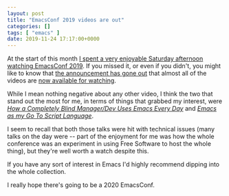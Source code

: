 ```yaml
---
layout: post
title: "EmacsConf 2019 videos are out"
categories: []
tags: [ "emacs" ]
date: 2019-11-24 17:17:00+0000
---
```


At the start of this month [I spent a very enjoyable Saturday afternoon
watching EmacsConf 2019](/2019/11/02/emacsconf-2019.html). If you missed it,
or even if you didn't, you might like to know that [the announcement has
gone out](https://lists.gnu.org/r/emacsconf-discuss/2019-11/msg00002.html)
that almost all of the videos are [now available for
watching](https://emacsconf.org/2019/videos).

While I mean nothing negative about any other video, I think the two that
stand out the most for me, in terms of things that grabbed my interest, were
[*How a Completely Blind Manager/Dev Uses Emacs Every
Day*](https://media.emacsconf.org/2019/08.html) and [*Emacs as my Go To
Script Language*](https://media.emacsconf.org/2019/15.html).

I seem to recall that both those talks were hit with technical issues (many
talks on the day were -- part of the enjoyment for me was how the whole
conference was an experiment in using Free Software to host the whole
thing), but they're well worth a watch despite this.

If you have any sort of interest in Emacs I'd highly recommend dipping into
the whole collection.

I really hope there's going to be a 2020 EmacsConf.

[//]: # (2019-11-24-emacsconf-2019-videos-are-out.md ends here)
